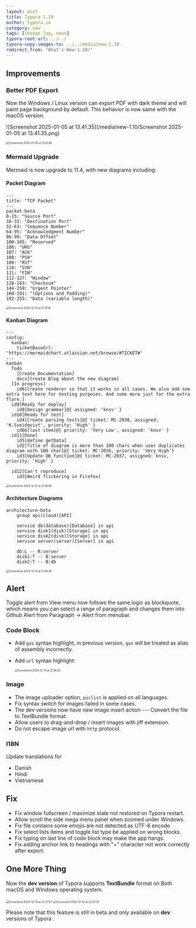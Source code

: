```yaml
---
layout: post
title: Typora 1.10
author: typora.io
category: new
tags: [change log, news]
typora-root-url: ../../
typora-copy-images-to: ../../media/new-1.10
redirect_from: "What's-New-1.10/"
---
```


## Improvements

### Better PDF Export

Now the Windows / Linux version can export PDF with dark theme and will paint page background by default. This behavior is now same with the macOS version.

![Screenshot 2025-01-05 at 13.41.35](/media/new-1.10/Screenshot 2025-01-05 at 13.41.35.png)

<img src="/media/new-1.10/Screenshot 2025-01-05 at 13.41.48.png" alt="Screenshot 2025-01-05 at 13.41.48" style="zoom:50%;" />

### Mermaid Upgrade

Mermaid is now upgrade to 11.4, with new diagrams including:

#### Packet Diagram

```
---
title: "TCP Packet"
---
packet-beta
0-15: "Source Port"
16-31: "Destination Port"
32-63: "Sequence Number"
64-95: "Acknowledgment Number"
96-99: "Data Offset"
100-105: "Reserved"
106: "URG"
107: "ACK"
108: "PSH"
109: "RST"
110: "SYN"
111: "FIN"
112-127: "Window"
128-143: "Checksum"
144-159: "Urgent Pointer"
160-191: "(Options and Padding)"
192-255: "Data (variable length)"
```

<img src="/media/new-1.10/Screenshot 2024-12-13 at 21.57.18.png" alt="Screenshot 2024-12-13 at 21.57.18" style="zoom:50%;" />

#### Kanban Diagram

```
---
config:
  kanban:
    ticketBaseUrl: 'https://mermaidchart.atlassian.net/browse/#TICKET#'
---
kanban
  Todo
    [Create Documentation]
    docs[Create Blog about the new diagram]
  [In progress]
    id6[Create renderer so that it works in all cases. We also add som extra text here for testing purposes. And some more just for the extra flare.]
  id9[Ready for deploy]
    id8[Design grammar]@{ assigned: 'knsv' }
  id10[Ready for test]
    id4[Create parsing tests]@{ ticket: MC-2038, assigned: 'K.Sveidqvist', priority: 'High' }
    id66[last item]@{ priority: 'Very Low', assigned: 'knsv' }
  id11[Done]
    id5[define getData]
    id2[Title of diagram is more than 100 chars when user duplicates diagram with 100 char]@{ ticket: MC-2036, priority: 'Very High'}
    id3[Update DB function]@{ ticket: MC-2037, assigned: knsv, priority: 'High' }

  id12[Can't reproduce]
    id3[Weird flickering in Firefox]
```

<img src="/media/new-1.10/Screenshot 2024-12-13 at 21.58.04.png" alt="Screenshot 2024-12-13 at 21.58.04" style="zoom:50%;" />

#### Architecture Diagrams

```
architecture-beta
    group api(cloud)[API]

    service db(database)[Database] in api
    service disk1(disk)[Storage] in api
    service disk2(disk)[Storage] in api
    service server(server)[Server] in api

    db:L -- R:server
    disk1:T -- B:server
    disk2:T -- B:db
```

<img src="/media/new-1.10/Screenshot 2024-12-13 at 21.58.38.png" alt="Screenshot 2024-12-13 at 21.58.38" style="zoom:50%;" />

## Alert

Toggle alert from View menu now follows the same logic as blockquote, which means you can select a range of paragraph and changes them into Github Alert from Paragraph → Alert from menubar.

### Code Block

- Add `gas` syntax highlight, in previous version, `gas` will be treated as alias of assembly incorrectly.

- Add `url` syntax highlight:

  <img src="/media/new-1.10/Screenshot 2024-12-14 at 21.59.32.png" alt="Screenshot 2024-12-14 at 21.59.32" style="zoom:50%;" />

### Image

- The image uploader option, `piclist` is applied on all languages.
- Fix syntax switch for images failed in some cases.
- The dev versions now have new image insert action --- Convert the file to TextBundle format.
- Allow users to drag-and-drop / insert images with jiff extension.
- Do not escape image url with `http` protocol.

### I18N

Update translations for 

- Danish
- Hindi
- Vietnamese

## Fix

- Fix window fullscreen / maximize state not restored on Typora restart.
- Allow scroll the side mega menu panel when zoomed under Windows.
- Fix file contains some emojis are not detected as UTF-8 encode
- Fix select lists items and toggle list type be applied on wrong blocks.
- Fix typing on last line of code block may make the app hangs.
- Fix adding anchor link to headings with "+" character not work correctly after export.

## One More Thing

Now the **dev version** of Typora supports **TextBundle** format on Both macOS and Windows operating system.

<img src="/media/new-1.10/Screenshot 2024-12-14 at 22.27.53.png" alt="Screenshot 2024-12-14 at 22.27.53" style="zoom:50%;" />

<img src="/media/new-1.10/Screenshot 2024-12-14 at 22.03.35.png" alt="Screenshot 2024-12-14 at 22.03.35" style="zoom:50%;" />

Please note that this feature is still in beta and only available on **dev** versions of Typora .
